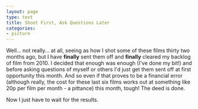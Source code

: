 ```yaml
---
layout: page
type: text
title: Shoot First, Ask Questions Later
categories: 
- picture
---
```

Well... not really... at all, seeing as how I shot some of these films thirty two months ago, but I have **finally** sent them off and **finally** cleared my backlog of film from 2010. I decided that enough was enough (I've done my bit!) and before asking questions of myself or others I'd just get them sent off at first opportunity this month. And so even if that proves to be a financial error (although really, the cost for these last six films works out at something like 20p per film per month - a pittance) this month, tough! The deed is done.

Now I just have to wait for the results.
